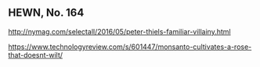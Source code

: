 ## HEWN, No. 164

http://nymag.com/selectall/2016/05/peter-thiels-familiar-villainy.html

https://www.technologyreview.com/s/601447/monsanto-cultivates-a-rose-that-doesnt-wilt/
